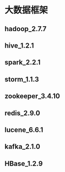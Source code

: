 # 大数据框架

## hadoop_2.7.7

## hive_1.2.1

## spark_2.2.1

## storm_1.1.3

## zookeeper_3.4.10

## redis_2.9.0

## lucene_6.6.1

## kafka_2.1.0

## HBase_1.2.9